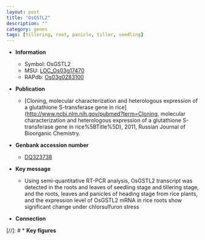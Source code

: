 ```yaml
---
layout: post
title: "OsGSTL2"
description: ""
category: genes
tags: [tillering, root, panicle, tiller, seedling]
---
```


* **Information**  
    + Symbol: OsGSTL2  
    + MSU: [LOC_Os03g17470](http://rice.uga.edu/cgi-bin/ORF_infopage.cgi?orf=LOC_Os03g17470)  
    + RAPdb: [Os03g0283100](https://rapdb.dna.affrc.go.jp/locus/?name=Os03g0283100)  

* **Publication**  
    + [Cloning, molecular characterization and heterologous expression of a glutathione S-transferase gene in rice](http://www.ncbi.nlm.nih.gov/pubmed?term=Cloning, molecular characterization and heterologous expression of a glutathione S-transferase gene in rice%5BTitle%5D), 2011, Russian Journal of Bioorganic Chemistry.

* **Genbank accession number**  
    + [DQ323738](http://www.ncbi.nlm.nih.gov/nuccore/DQ323738)

* **Key message**  
    + Using semi-quantitative RT-PCR analysis, OsGSTL2 transcript was detected in the roots and leaves of seedling stage and tillering stage, and the roots, leaves and panicles of heading stage from rice plants, and the expression level of OsGSTL2 mRNA in rice roots show significant change under chlorsulfuron stress

* **Connection**  

[//]: # * **Key figures**  


